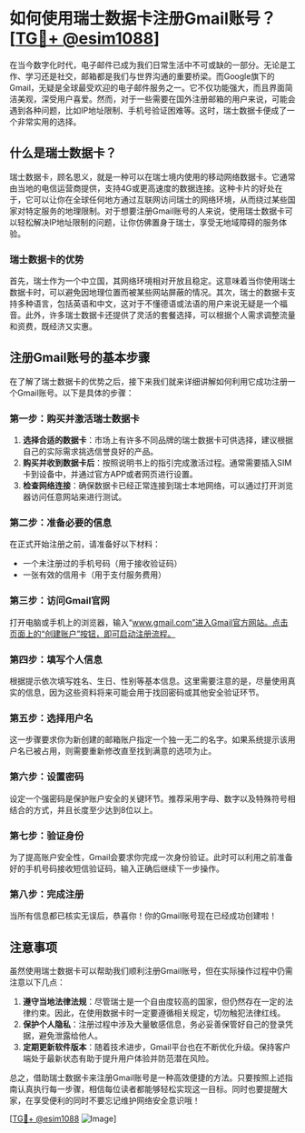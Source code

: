 # 如何使用瑞士数据卡注册Gmail账号？[[TG💪+ @esim1088](https://t.me/s/esim1088)]

在当今数字化时代，电子邮件已成为我们日常生活中不可或缺的一部分。无论是工作、学习还是社交，邮箱都是我们与世界沟通的重要桥梁。而Google旗下的Gmail，无疑是全球最受欢迎的电子邮件服务之一。它不仅功能强大，而且界面简洁美观，深受用户喜爱。然而，对于一些需要在国外注册邮箱的用户来说，可能会遇到各种问题，比如IP地址限制、手机号验证困难等。这时，瑞士数据卡便成了一个非常实用的选择。

## 什么是瑞士数据卡？

瑞士数据卡，顾名思义，就是一种可以在瑞士境内使用的移动网络数据卡。它通常由当地的电信运营商提供，支持4G或更高速度的数据连接。这种卡片的好处在于，它可以让你在全球任何地方通过互联网访问瑞士的网络环境，从而绕过某些国家对特定服务的地理限制。对于想要注册Gmail账号的人来说，使用瑞士数据卡可以轻松解决IP地址限制的问题，让你仿佛置身于瑞士，享受无地域障碍的服务体验。

### 瑞士数据卡的优势

首先，瑞士作为一个中立国，其网络环境相对开放且稳定。这意味着当你使用瑞士数据卡时，可以避免因地理位置而被某些网站屏蔽的情况。其次，瑞士的数据卡支持多种语言，包括英语和中文，这对于不懂德语或法语的用户来说无疑是一个福音。此外，许多瑞士数据卡还提供了灵活的套餐选择，可以根据个人需求调整流量和资费，既经济又实惠。

## 注册Gmail账号的基本步骤

在了解了瑞士数据卡的优势之后，接下来我们就来详细讲解如何利用它成功注册一个Gmail账号。以下是具体的步骤：

### 第一步：购买并激活瑞士数据卡

1. **选择合适的数据卡**：市场上有许多不同品牌的瑞士数据卡可供选择，建议根据自己的实际需求挑选信誉良好的产品。
2. **购买并收到数据卡后**：按照说明书上的指引完成激活过程。通常需要插入SIM卡到设备中，并通过官方APP或者网页进行设置。
3. **检查网络连接**：确保数据卡已经正常连接到瑞士本地网络，可以通过打开浏览器访问任意网站来进行测试。

### 第二步：准备必要的信息

在正式开始注册之前，请准备好以下材料：
- 一个未注册过的手机号码（用于接收验证码）
- 一张有效的信用卡（用于支付服务费用）

### 第三步：访问Gmail官网

打开电脑或手机上的浏览器，输入“www.gmail.com”进入Gmail官方网站。点击页面上的“创建账户”按钮，即可启动注册流程。

### 第四步：填写个人信息

根据提示依次填写姓名、生日、性别等基本信息。这里需要注意的是，尽量使用真实的信息，因为这些资料将来可能会用于找回密码或其他安全验证环节。

### 第五步：选择用户名

这一步骤要求你为新创建的邮箱账户指定一个独一无二的名字。如果系统提示该用户名已被占用，则需要重新修改直至找到满意的选项为止。

### 第六步：设置密码

设定一个强密码是保护账户安全的关键环节。推荐采用字母、数字以及特殊符号相结合的方式，并且长度至少达到8位以上。

### 第七步：验证身份

为了提高账户安全性，Gmail会要求你完成一次身份验证。此时可以利用之前准备好的手机号码接收短信验证码，输入正确后继续下一步操作。

### 第八步：完成注册

当所有信息都已核实无误后，恭喜你！你的Gmail账号现在已经成功创建啦！

## 注意事项

虽然使用瑞士数据卡可以帮助我们顺利注册Gmail账号，但在实际操作过程中仍需注意以下几点：

1. **遵守当地法律法规**：尽管瑞士是一个自由度较高的国家，但仍然存在一定的法律约束。因此，在使用数据卡时一定要遵循相关规定，切勿触犯法律红线。
2. **保护个人隐私**：注册过程中涉及大量敏感信息，务必妥善保管好自己的登录凭据，避免泄露给他人。
3. **定期更新软件版本**：随着技术进步，Gmail平台也在不断优化升级。保持客户端处于最新状态有助于提升用户体验并防范潜在风险。

总之，借助瑞士数据卡来注册Gmail账号是一种高效便捷的方法。只要按照上述指南认真执行每一步骤，相信每位读者都能够轻松实现这一目标。同时也要提醒大家，在享受便利的同时不要忘记维护网络安全意识哦！

[[TG💪+ @esim1088](https://t.me/s/esim1088) ![Image](https://i.postimg.cc/4NQfJmqS/Snipaste-2025-05-13-00-14-12.png)]